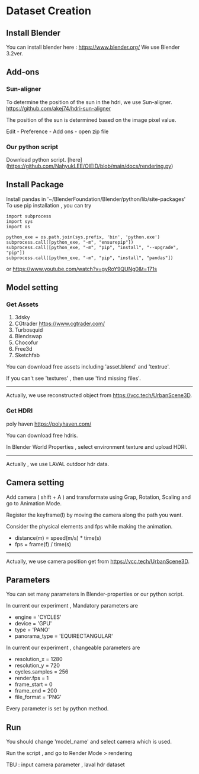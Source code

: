 # Dataset Creation

## Install Blender
You can install blender here : 
https://www.blender.org/
We use Blender 3.2ver.


## Add-ons
### Sun-aligner
To determine the position of the sun in the hdri, we use Sun-aligner. 
https://github.com/akej74/hdri-sun-aligner 

The position of the sun is determined based on the image pixel value.

Edit - Preference - Add ons - open zip file

### Our python script
Download python script. [here] (https://github.com/NahyukLEE/OIEID/blob/main/docs/rendering.py)



## Install Package
Install pandas in '~/BlenderFoundation/Blender/python/lib/site-packages'
To use pip installation , you can try
```
import subprocess
import sys
import os

python_exe = os.path.join(sys.prefix, 'bin', 'python.exe')
subprocess.call([python_exe, "-m", "ensurepip"])
subprocess.call([python_exe, "-m", "pip", "install", "--upgrade", "pip"])
subprocess.call([python_exe, "-m", "pip", "install", "pandas"])
```
or
https://www.youtube.com/watch?v=gyRoY9QUNg0&t=171s


## Model setting
### Get Assets
1. 3dsky
2. CGtrader https://www.cgtrader.com/
3. Turbosquid
4. Blendswap
5. Chocofur
6. Free3d
7. Sketchfab

You can download free assets including 'asset.blend' and 'textrue'.

If you can't see 'textures' , then use 'find missing files'. 


---
Actually, we use reconstructed object from https://vcc.tech/UrbanScene3D.


### Get HDRI
poly haven https://polyhaven.com/

You can download free hdris.

In Blender World Properties , select environment texture and upload HDRI.

--- 
Actually , we use LAVAL outdoor hdr data.


## Camera setting
Add camera ( shift + A ) and transformate using Grap, Rotation, Scaling and go to Animation Mode.

Register the keyframe(I) by moving the camera along the path you want.

Consider the physical elements and fps while making the animation.
- distance(m) = speed(m/s) * time(s)
- fps = frame(f) / time(s)

--- 
Actually, we use camera position get from https://vcc.tech/UrbanScene3D.

## Parameters

You can set many parameters in Blender-properties or our python script.

In current our experiment , Mandatory parameters are

- engine = 'CYCLES'
- device = 'GPU'
- type = 'PANO'
- panorama_type = 'EQUIRECTANGULAR'

In current our experiment , changeable parameters are

- resolution_x = 1280
- resolution_y = 720 
- cycles.samples = 256
- render.fps = 1
- frame_start = 0
- frame_end = 200
- file_format = 'PNG'

Every parameter is set by python method.



## Run

You should change 'model_name' and select camera which is used.

Run the script , and go to Render Mode > rendering




TBU : input camera parameter , laval hdr dataset  




